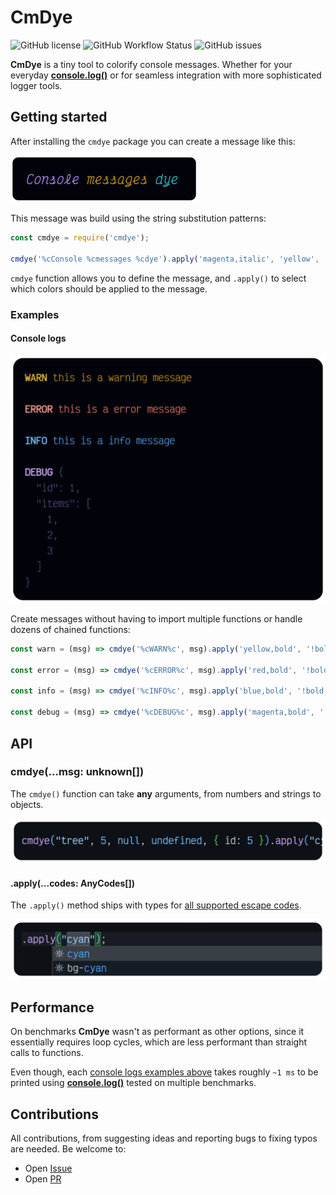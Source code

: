 # CmDye

![GitHub license](https://img.shields.io/github/license/santosned/cmdye?style=flat&colorA=black&colorB=black)
![GitHub Workflow Status](https://img.shields.io/github/actions/workflow/status/santosned/cmdye/node.js.yml?style=flat&colorA=black&colorB=black)
![GitHub issues](https://img.shields.io/github/issues/santosned/cmdye?style=flat&colorA=black&colorB=black)

**CmDye** is a tiny tool to colorify console messages. Whether for your everyday [**console.log()**](https://developer.mozilla.org/en-US/docs/Web/API/Console/log) or for seamless integration with more sophisticated logger tools.

## Getting started

After installing the `cmdye` package you can create a message like this:

<img width="300" src="docs/assets/1-preview.webp" alt="Preview of getting started section" >

This message was build using the string substitution patterns:

```js
const cmdye = require('cmdye');

cmdye('%cConsole %cmessages %cdye').apply('magenta,italic', 'yellow', 'cyan');
```

`cmdye` function allows you to define the message, and `.apply()` to select which colors should be applied to the message.

### Examples

#### Console logs

<img width="600" src="docs/assets/2-preview.webp" alt="Preview of warn, error, info and debug messages" >

Create messages without having to import multiple functions or handle dozens of chained functions:

```js
const warn = (msg) => cmdye('%cWARN%c', msg).apply('yellow,bold', '!bold');

const error = (msg) => cmdye('%cERROR%c', msg).apply('red,bold', '!bold');

const info = (msg) => cmdye('%cINFO%c', msg).apply('blue,bold', '!bold');

const debug = (msg) => cmdye('%cDEBUG%c', msg).apply('magenta,bold', '!bold,dim');
```

## API

### cmdye(...msg: unknown[])

The `cmdye()` function can take **any** arguments, from numbers and strings to objects.

<img width="600" src="docs/assets/3-preview.webp" alt="Preview of accepted cmdye function arguments" >

#### .apply(...codes: AnyCodes[])

The `.apply()` method ships with types for [all supported escape codes](docs/ansi-escape-codes.md).

<img width="600" src="docs/assets/4-preview.webp" alt="Preview of autocomplete in the apply method" >

## Performance

On benchmarks **CmDye** wasn't as performant as other options, since it essentially requires loop cycles, which are less performant than straight calls to functions.

Even though, each [console logs examples above](#console-logs) takes roughly `~1 ms` to be printed using [**console.log()**](https://developer.mozilla.org/en-US/docs/Web/API/Console/log) tested on multiple benchmarks.

## Contributions

All contributions, from suggesting ideas and reporting bugs to fixing typos are needed. Be welcome to:

- Open [Issue](https://github.com/santosned/cmdye/issues)
- Open [PR](https://github.com/santosned/cmdye/pulls)
